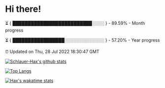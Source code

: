 # Hi there!

⏳ { ██████████████████████████░░░░ } - 89.59% - Month progress

⏳ { █████████████████░░░░░░░░░░░░░ } - 57.20% - Year progress

⏰ Updated on Thu, 28 Jul 2022 18:30:47 GMT


[![Schlauer-Hax's github stats](https://github-readme-stats.vercel.app/api?username=Schlauer-Hax&show_icons=true&theme=dark&count_private=true)](https://github.com/Schlauer-Hax)


[![Top Langs](https://github-readme-stats.vercel.app/api/top-langs/?username=Schlauer-Hax&layout=compact&theme=dark)](https://github.com/Schlauer-Hax?tab=repositories)


[![Hax's wakatime stats](https://github-readme-stats.vercel.app/api/wakatime?username=Hax&theme=dark)](https://wakatime.com/@Hax)

